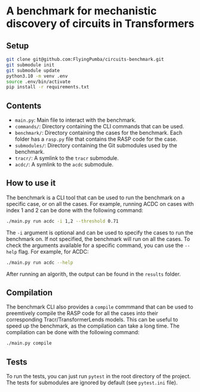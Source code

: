 # A benchmark for mechanistic discovery of circuits in Transformers

## Setup

```bash
git clone git@github.com:FlyingPumba/circuits-benchmark.git
git submodule init
git submodule update
python3.10 -m venv .env
source .env/bin/activate
pip install -r requirements.txt
```

## Contents

- `main.py`: Main file to interact with the benchmark.
- `commands/`:  Directory containing the CLI commands that can be used.
- `benchmark/`: Directory containing the cases for the benchmark. Each folder has a `rasp.py` file that contains the RASP code for the case.
- `submodules/`: Directory containing the Git submodules used by the benchmark.
- `tracr/`: A symlink to the `tracr` submodule.
- `acdc/`: A symlink to the `acdc` submodule.

## How to use it

The benchmark is a CLI tool that can be used to run the benchmark on a specific case, or on all the cases. For example, running ACDC on cases with index 1 and 2 can be done with the following command:

```bash
./main.py run acdc -i 1,2 --threshold 0.71
```

The `-i` argument is optional and can be used to specify the cases to run the benchmark on. If not specified, the benchmark will run on all the cases.
To check the arguments available for a specific command, you can use the `--help` flag. For example, for ACDC:

```bash
./main.py run acdc --help
```

After running an algorith, the output can be found in the `results` folder.

## Compilation

The benchmark CLI also provides a `compile` commmand that can be used to preemtively compile the RASP code for all the cases into their corresponding Tracr/TransformerLends models. This can be useful to speed up the benchmark, as the compilation can take a long time. The compilation can be done with the following command:

```bash
./main.py compile
```

## Tests

To run the tests, you can just run `pytest` in the root directory of the project. The tests for submodules are ignored by default (see `pytest.ini` file).